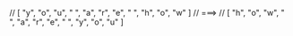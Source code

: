 // [ "y", "o", "u", " ", "a", "r", "e", " ", "h", "o", "w" ]
// ===>
// [ "h", "o", "w", " ", "a", "r", "e", " ", "y", "o", "u" ]
